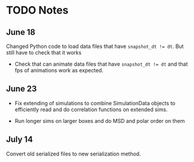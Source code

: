# TODO Notes


## June 18

Changed Python code to load data files that have `snapshot_dt != dt`. But still have to check that it works




- Check that can animate data files that have `snapshot_dt != dt` and that fps of animations work as expected.



## June 23

- Fix extending of simulations to combine SimulationData objects to efficiently read and do correlation functions on extended sims.

- Run longer sims on larger boxes and do MSD and polar order on them



## July 14

Convert old serialized files to new serialization method.